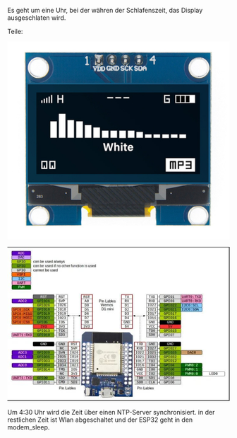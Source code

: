 

Es geht um eine Uhr, bei der währen der Schlafenszeit, das Display ausgeschlaten wird.

Teile: 


![](Bilder/OLED-Display-modul-SH1106.png)


![](Bilder/D1_mini_ESP32_pinout.jpg)


Um 4:30 Uhr wird die Zeit über einen NTP-Server synchronisiert. in der restlichen Zeit ist Wlan abgeschaltet und der ESP32 geht in den modem_sleep.

